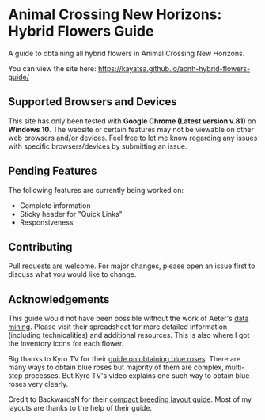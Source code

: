 # Animal Crossing New Horizons: Hybrid Flowers Guide

A guide to obtaining all hybrid flowers in Animal Crossing New Horizons.

You can view the site here: https://kayatsa.github.io/acnh-hybrid-flowers-guide/

## Supported Browsers and Devices

This site has only been tested with **Google Chrome (Latest version v.81)** on **Windows 10**. The website or certain features may not be viewable on other web browsers and/or devices. Feel free to let me know regarding any issues with specific browsers/devices by submitting an issue.

## Pending Features

The following features are currently being worked on:
* Complete information
* Sticky header for "Quick Links"
* Responsiveness

## Contributing

Pull requests are welcome. For major changes, please open an issue first to discuss what you would like to change.

## Acknowledgements

This guide would not have been possible without the work of Aeter's [data mining](https://docs.google.com/spreadsheets/d/1rbYbQ0i3SuTu30KTma5dO4uuJWr_SjOZXA1l4UOIHWo/htmlview?usp=sharing&sle=true&pru=AAABcjBrDv8*pYH043VrbN3tkoT0xjjErw). Please visit their spreadsheet for more detailed information (including technicalities) and additional resources. This is also where I got the inventory icons for each flower.

Big thanks to Kyro TV for their [guide on obtaining blue roses](https://www.youtube.com/watch?v=7NDWIqpju5k). There are many ways to obtain blue roses but majority of them are complex, multi-step processes. But Kyro TV's video explains one such way to obtain blue roses very clearly.

Credit to BackwardsN for their [compact breeding layout guide](https://cdn.discordapp.com/attachments/694317725190717440/701714066611109928/image0.png). Most of my layouts are thanks to the help of their guide.
